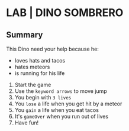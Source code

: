# LAB | DINO SOMBRERO

## Summary

This Dino need your help because he:

- loves hats and tacos
- hates meteors
- is running for his life

1. Start the game
2. Use the `keyword arrows` to move jump
3. You begin with `3 lives`
4. You `lose` a life when you get hit by a meteor
5. You `gain` a life when you eat tacos
6. It's `gameOver` when you run out of lives
7. Have fun!
